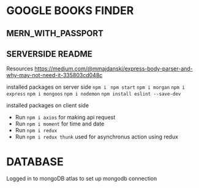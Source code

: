 # GOOGLE BOOKS FINDER
## MERN_WITH_PASSPORT
## SERVERSIDE README 


Resources
https://medium.com/@mmajdanski/express-body-parser-and-why-may-not-need-it-335803cd048c

installed packages on server side
```npm i ```
```npm start```
``` npm i morgan ``` 
```npm i express``` 
```npm i mongoos```
```npm i nodemon```
```npm install eslint --save-dev```

installed packages on client side
- Run ```npm i axios``` for making api request 
- Run ```npm i moment``` for time and date 
- Run ```npm i redux```
- Run ```npm i redux thunk``` used for asynchronus action using redux

# DATABASE
Logged in to mongoDB atlas to set up mongodb connection
<!-- https://www.mongodb.com/cloud/atlas -->
